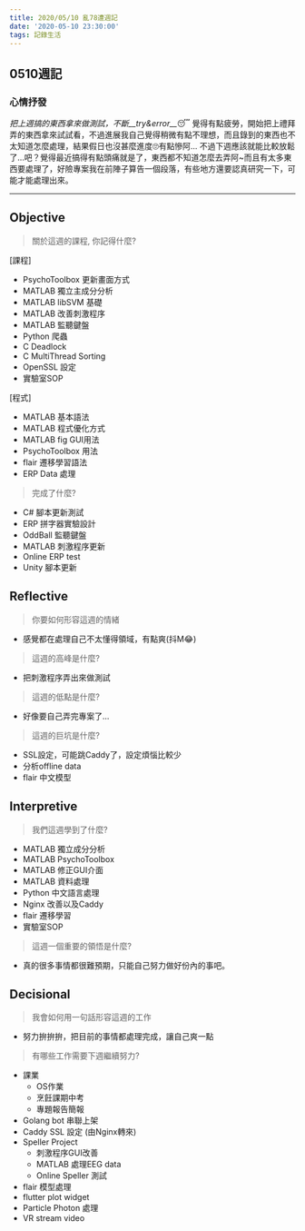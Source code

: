 ```yaml
---
title: 2020/05/10 亂78遭週記
date: '2020-05-10 23:30:00'
tags: 記錄生活
---
```

## **0510週記**

### 心情抒發
*把上週搞的東西拿來做測試，不斷__try&error__*😴
覺得有點疲勞，開始把上禮拜弄的東西拿來試試看，不過進展我自己覺得稍微有點不理想，而且錄到的東西也不太知道怎麼處理，結果假日也沒甚麼進度🙄有點慘阿...
不過下週應該就能比較放鬆了...吧？覺得最近搞得有點頭痛就是了，東西都不知道怎麼去弄阿~而且有太多東西要處理了，好險專案我在前陣子算告一個段落，有些地方還要認真研究一下，可能才能處理出來。

---
<!-- more -->
## **Objective**

> 關於這週的課程, 你記得什麼?

[課程]
- PsychoToolbox 更新畫面方式
- MATLAB 獨立主成分分析
- MATLAB libSVM 基礎
- MATLAB 改善刺激程序
- MATLAB 監聽鍵盤
- Python 爬蟲
- C Deadlock
- C MultiThread Sorting
- OpenSSL 設定
- 實驗室SOP

[程式]
- MATLAB 基本語法
- MATLAB 程式優化方式
- MATLAB fig GUI用法
- PsychoToolbox 用法
- flair 遷移學習語法
- ERP Data 處理

> 完成了什麼?

- C# 腳本更新測試
- ERP 拼字器實驗設計
- OddBall 監聽鍵盤
- MATLAB 刺激程序更新
- Online ERP test
- Unity 腳本更新


## **Reflective**

> 你要如何形容這週的情緒

* 感覺都在處理自己不太懂得領域，有點爽(抖M😂)

> 這週的高峰是什麼?

* 把刺激程序弄出來做測試

> 這週的低點是什麼?

* 好像要自己弄完專案了...

> 這週的巨坑是什麼?

* SSL設定，可能跳Caddy了，設定煩惱比較少
* 分析offline data
* flair 中文模型

## **Interpretive**

> 我們這週學到了什麼?

- MATLAB 獨立成分分析
- MATLAB PsychoToolbox
- MATLAB 修正GUI介面
- MATLAB 資料處理
- Python 中文語言處理
- Nginx 改善以及Caddy
- flair 遷移學習
- 實驗室SOP

> 這週一個重要的領悟是什麼?

* 真的很多事情都很難預期，只能自己努力做好份內的事吧。

## **Decisional**

> 我會如何用一句話形容這週的工作

* 努力拚拚拚，把目前的事情都處理完成，讓自己爽一點

> 有哪些工作需要下週繼續努力?

- 課業
    - OS作業
    - 烹飪課期中考
    - 專題報告簡報
- Golang bot 串聯上架
- Caddy SSL 設定 (由Nginx轉來)
- Speller Project
    - 刺激程序GUI改善
    - MATLAB 處理EEG data
    - Online Speller 測試
- flair 模型處理
- flutter plot widget
- Particle Photon 處理
- VR stream video

